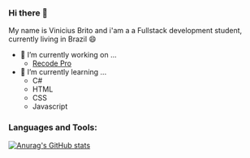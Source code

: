 ### Hi there 👋
My name is Vinicius Brito and i'am a a Fullstack development student, currently living in Brazil :smile:
- 🔭 I’m currently working on ...
    * [Recode Pro](https://github.com/Dracods/Recode-Pro)
- 🌱 I’m currently learning ...
    * C#
    * HTML
    * CSS
    * Javascript

### Languages and Tools:
[![Anurag's GitHub stats](https://github-readme-stats.vercel.app/api?username=Vinicius-Brito-Costa&include_all_commits=true&count_private=true&theme=midnight-purple)](https://github.com/anuraghazra/github-readme-stats)
